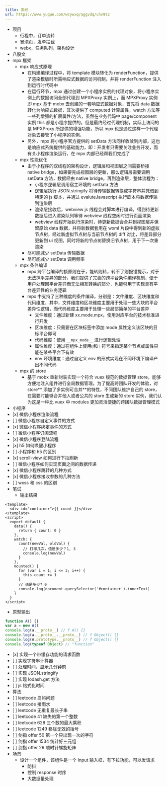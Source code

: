```yaml
---
title: 面经
url: https://www.yuque.com/wcywxq/aggvdq/uhv9t2
---
```


- 项目
  - 行程中，订单流转
  - 冒泡页，发单拦截
  - webx，任务队列，架构设计
- 八股文
- mpx 框架
  - mpx 响应式原理
    - 在构建编译过程中，将 template 模块转化为 renderFunction，提供了渲染模版时所需响应式数据的访问机制，并将 renderFunction 注入到运行时代码中
    - 在运行环节，mpx 通过创建一个小程序实例的代理对象，将小程序实例上的数据访问全部代理到 MPXProxy 实例上，而 MPXProxy 实例即 mpx 基于 mobx 去创建的一套响应式数据对象，首先将 data 数据转化为响应式数据，其次提供了 computed 计算属性，watch 方法等一些列增强的扩展属性/方法，虽然在业务代码中 page/component 实例 this 都是小程序提供的，但是最终经过代理机制，实际上访问的是 MPXProxy 所提供的增强功能，所以 mpx 也是通过这样一个代理对象去接管了小程序的实例。
    - 另外，mpx 将小程序官方提供的 setData 方法同样收敛到内部，这也是响应式系统提供的基础能力，即：开发者只需要关注业务开发，而有关小程序渲染运行，在 mpx 内部已经帮我们完成了
  - mpx 性能优化
    - 由于小程序的双线程的架构设计，逻辑层和视图层之间需要桥接 native bridge，如果要完成视图层的更新，那么逻辑层需要调用 setData 方法，数据经由 native bridge，再到渲染层，整体流程为：
      - 小程序逻辑层调用宿主环境的 setData 方法
      - 逻辑层执行 JSON.stringify 将待传输数据转换成字符串并凭借到特定的 js 脚本，并通过 evaluteJavascript 执行脚本将数据传输到渲染层
      - 渲染层接收后，webview js 线程会对脚本进行编译，得到待更新数据后进入渲染队列等待 webview 线程空闲时进行页面渲染
      - webview 线程开始执行渲染时，待更新数据会合并到视图层并保留原始 data 数据，并将新数据套用在 wxml 片段中得到新的虚拟节点树，经过新虚拟节点树与当前节点树的 diff 对比，将差异部分更新到 ui 视图，同时将新的节点树替换旧节点树，用于下一次重渲染
    - 尽可能减少 setData 传输数据
    - 尽可能减少 setData 调用频率
  - mpx 条件编译
    - mpx 跨平台编译的额原则在于，能转则转，转不了则报错提示，对于无法抹平差异的部分，我们提供了完善的跨平台条件编译机制，便于用户处理因平台差异而无法相互转换的部分，也能够用于实现具有平台差异性的业务逻辑
    - mpx 中支持了三种维度的条件编译，分别是：文件维度、区块维度和代码维度，其中，文件维度和区块维度主要用于处理一些大块的平台差异性逻辑，而代码维度主要用于处理一些局部简单的平台差异
      - 文件维度：通过新建 xx.mode.mpx，使用对应平台的技术标准进行开发
      - 区块维度：只需要在区块标签中添加 mode 属性定义该区块的目标平台即可
      - 代码维度：使用 `__mpx_mode__` 进行逻辑处理
      - 属性维度：通过在组件上使用`@`和`｜`符号来指定某个节点或属性只能在某些平台下有效
      - env 环境维度：通过自定义 env 的形式实现在不同环境下编译产出不同代码
  - mpx 的 store
    - 基于 mobx 重新封装实现一个符合 vuex 规范的数据管理 store，能够方便地注入组件进行全局数据管理。为了提高跨团队开发的体验，对 store** 添加了多实例可合并**的特性，不同团队维护自己的 store，在需要时能够合并他人或者公共的 store 生成新的 store 实例，我们认为这是一种比 vuex 中 modules 更加灵活便捷的跨团队数据管理模式
- 小程序
- \[x] 微信小程序渲染流程
- \[ ] 微信小程序自定义事件的方式
- \[x] 微信小程序绑定事件的方式
- \[ ] 微信小程序订阅流程
- \[x] 微信小程序登陆流程
- \[x] h5 如何唤醒小程序
- \[ ] 小程序和 h5 的区别
- \[x] scroll-view 如何进行下拉刷新
- \[ ] 微信小程序如何实现页面之间的数据传递
- \[x] 微信小程序跳转的几种方式
- \[x] 微信小程序接收参数的几种方法
- \[ ] wxss 和 css 的区别
- 笔试
  - 输出结果

```vue
<template>
  <div id="container">{{ count }}</div>
</template>
<script>
  export default {
    data() {
      return { count: 0 }
    },
    watch: {
      count(newVal, oldVal) {
        // 打印几次，值是多少？1, 3
        console.log(newVal)
      }
    },
    mounted() {
      for (var i = 1; i <= 3; i++) {
        this.count += 1
      }
      // 值是多少? 0
      console.log(document.querySelector('#container').innerText)
    }
  }
</script>
```

- 原型输出

```javascript
function A() {}
var a = new A()
console.log(a.__proto__) // f A() {}
console.log(a.__proto__.__proto__) // f Object() {}
console.log(A.prototype.__proto__) // f Object() {}
console.log(typeof Object) // "function"
```

- \[x] 实现一个带缓存功能的请求函数
- \[ ] 实现字符串计算器
- \[ ] 处理时间，显示几分钟前
- \[ ] 实现 JSON.stringify
- \[ ] 实现 lodash.get 方法
- \[ ] js 格式化时间
- 算法
- \[ ] leetcode 岛屿问题
- \[ ] leetcode 接雨水
- \[ ] leetcode 无重复最长子串
- \[ ] leetcode 41 缺失的第一个整数
- \[ ] leetcode 628 三个数的最大乘积
- \[ ] leetcode 1249 移除无效的括号
- \[ ] 剑指 offer 50 第一个只出现一次的字符
- \[ ] 剑指 offer 1534 统计好三元组
- \[ ] 剑指 offer 29 顺时针螺旋矩阵
- 场景
  - 设计一个组件，该组件是一个 Input 输入框，有下拉功能，可以发请求
    - 防抖
    - 控制 response 时序
    - 大数据量处理
